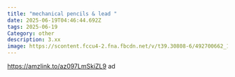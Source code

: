 ```yaml
---
title: "mechanical pencils & lead "
date: 2025-06-19T04:46:44.692Z
tags: 2025-06-19
Category: other
description: 3.xx
image: https://scontent.fccu4-2.fna.fbcdn.net/v/t39.30808-6/492700662_10162622585399666_8469295376589861967_n.jpg?stp=cp6_dst-jpg_s565x565_tt6&_nc_cat=100&ccb=1-7&_nc_sid=aa7b47&_nc_ohc=EpGOen03Te0Q7kNvwFvzxDL&_nc_oc=AdmMyeekW4TLUth3AvCSowaVYH2MOw13-JLdif6QOTuCRkYt880p0QNQOrpb-l6I8fw&_nc_zt=23&_nc_ht=scontent.fccu4-2.fna&_nc_gid=XpOxg3U4X6JyI4vvBVxaVQ&oh=00_AfOL8C9yyLHbS5nEFBIvM5XZokZQ2GAugqmuhN8VMl9Gow&oe=68595D0B
---
```

https://amzlink.to/az097LmSkiZL9 ad